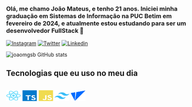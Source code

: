 

### Olá, me chamo João Mateus, e tenho 21 anos. Iniciei minha graduação em Sistemas de Informação na PUC Betim em fevereiro de 2024, e atualmente estou estudando para ser um desenvolvedor FullStack 🤙

[![Instagram](https://img.shields.io/badge/Instagram-E4405F?style=for-the-badge&logo=instagram&logoColor=white)](https://www.instagram.com/joaomgsb/)
[![Twitter](https://img.shields.io/badge/Twitter-1DA1F2?style=for-the-badge&logo=twitter&logoColor=white)](https://twitter.com/JoaoRefreshz)
[![Linkedin](https://img.shields.io/badge/LinkedIn-0077B5?style=for-the-badge&logo=linkedin&logoColor=white)](https://www.linkedin.com/in/joaomgsb/)

![joaomgsb GitHub stats](https://github-readme-stats.vercel.app/api?username=joaomgsb&show_icons=true&theme=radical)

## Tecnologias que eu uso no meu dia

<div style="display: inline_block"><br/>
    <img align="center" alt="HTML5" height="30" width="40" src="https://raw.githubusercontent.com/devicons/devicon/master/icons/react/react-original.svg">
    <img align="center" alt="CSS" height="30" width="40" src="https://raw.githubusercontent.com/devicons/devicon/master/icons/typescript/typescript-original.svg">
    <img align="center" alt="JavaScript" height="30" width="40" src="https://raw.githubusercontent.com/devicons/devicon/master/icons/javascript/javascript-plain.svg">
    <img align="center" alt="C#" height="30" width="40" src="https://raw.githubusercontent.com/devicons/devicon/master/icons/tailwindcss/tailwindcss-original.svg">
    <img align="center" alt="C#" height="30" width="40" src="https://raw.githubusercontent.com/devicons/devicon/master/icons/vite/vite-original.svg">
</div>
